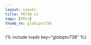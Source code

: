 ```yaml
--- 
layout: sieutv
title: FR738 s1
tags: [FRtv]
thumb_re: globiptv738
---
```

{% include tvadv key="globiptv738" %} 
